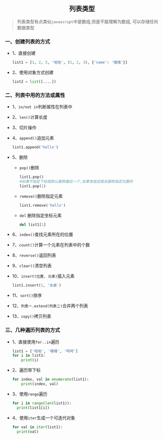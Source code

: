 ## <center>列表类型</center>

> 列表类型有点类似`javascript`中是数组,但是不能理解为数组, 可以存储任何数据类型

### 一、创建列表的方式

* 1、直接创建

  ```py
  list1 = [1, 2, 3, '哈哈', (1, 2, 3), {'name': '嘻嘻'}]
  ```

* 2、使用对象方式创建

  ```py
  list2 = list([....])
  ```

### 二、列表中用的方法或属性

* 1、`in/not in`判断属性在列表中
* 2、`len()`计算长度
* 3、切片操作
* 4、`append()`追加元素

  ```py
  list1.append('hello')
  ```

* 5、删除
  * `pop()`删除

    ```py
    list1.pop()
    #如果不指定下标就默认删除最后一个,如果有指定就会删除指定位置的
    list1.pop(1)
    ```
  * `remove()`删除指定元素
    
    ```py
    list1.remove('hello')
    ```
  
  * `del` 删除指定坐标元素

    ```py
    del list1[1]
    ```

* 6、`index()`查找元素所在的位置
* 7、`count()`计算一个元素在列表中的个数
* 8、`reverse()`返回列表
* 9、`clear()`清空列表
* 10、`insert(位置, 元素)`插入元素

  ```py
  list1.insert(1, '水痕')
  ```
* 11、`sort()`排序
* 12、`列表一.extend(列表二)`合并两个列表
* 13、`copy()`拷贝列表

### 三、几种遍历列表的方式

* 1、直接使用`for..in`遍历

  ```py
  list1 = ['哈哈', '嘻嘻', '呵呵']
  for i in list1:
      print(i)
  ```

* 2、遍历带下标

  ```py
  for index, val in enumerate(list1):
      print(index, val)
  ```

* 3、使用`range`遍历

  ```py
  for i in range(len(list1)):
    print(list1[i])
  ```

* 4、使用`iter`生成一个可迭代对象

  ```py
  for val in iter(list1):
    print(val)
  ```
